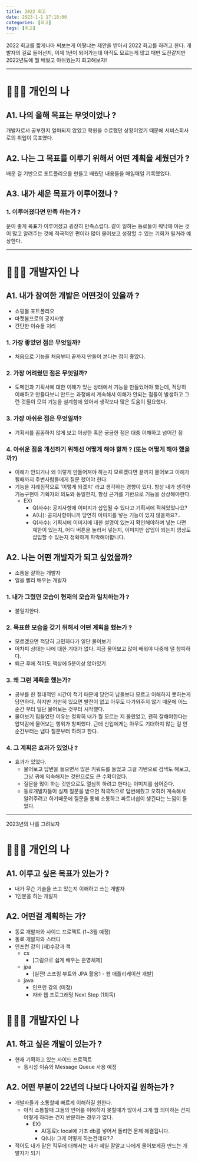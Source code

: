 ```yaml
---
title: 2022 회고
date: 2023-1-1 17:18:00
categories: [회고]
tags: [회고]
---
```


2022 회고를 짧게나마 써보는게 어떻냐는 제안을 받아서 2022 회고를 하려고 한다.
개발자의 길로 들어선지, 이제 1년이 되어가는데 아직도 모르는게 많고 매번 도전같지만 2022년도에 뭘 배웠고 아쉬웠는지 회고해보자!

---


#  🙋🏻‍♀️ 개인의 나  

## A1. 나의 올해 목표는 무엇이었나 ?
개발자로서 공부한지 얼마되지 않았고 학원을 수료했던 상황이었기 때문에 서비스회사로의 취업이 목표였다.

## A2. 나는 그 목표를 이루기 위해서 어떤 계획을 세웠던가 ?
배운 걸 기반으로 포트폴리오를 만들고 배웠던 내용들을 매일매일 기록했었다.

## A3. 내가 세운 목표가 이루어졌나 ?

### 1. 이루어졌다면 만족 하는가 ?
운이 좋게 목표가 이루어졌고 굉장히 만족스럽다. 같이 일하는 동료들이 워낙에 아는 것이 많고 알려주는 것에 적극적인 편이라 많이 물어보고 성장할 수 있는 기회가 될거라 예상한다.

---


# 👩🏻‍💻 개발자인 나

## A1. 내가 참여한 개발은 어떤것이 있을까 ?
- 쇼핑몰 포트폴리오
- 마켓봄프로의 공지사항
- 간단한 이슈들 처리

### 1. 가장 좋았던 점은 무엇일까?
- 처음으로 기능을 처음부터 끝까지 만들어 본다는 점이 좋았다.

### 2. 가장 어려웠던 점은 무엇일까?
- 도메인과 기획서에 대한 이해가 있는 상태에서 기능을 만들었어야 했는데, 적당히 이해하고 만들다보니 만드는 과정에서 계속해서 이해가 안되는 점들이 발생하고 그런 것들이 모여 기능을 설계함에 있어서 생각보다 많은 도움이 필요했다.

### 3. 가장 아쉬운 점은 무엇일까?
- 기획서를 꼼꼼하지 않게 보고 이상한 혹은 궁금한 점은 대충 이해하고 넘어간 점

### 4. 아쉬운 점을 개선하기 위해선 어떻게 해야 할까 ? (또는 어떻게 해야 했을까?)
- 이해가 안되거나 왜 이렇게 만들어져야 하는지 모르겠다면 끝까지 물어보고 이해가 될때까지 주변사람들에게 질문 했어야 한다.
- 기능을 지레짐작으로 '이렇게 되겠지' 라고 생각하는 경향이 있다. 항상 내가 생각한 기능구현이 기획자의 의도와 동일한지, 항상 근거를 기반으로 기능을 상상해야한다.
	- EX) 
		- Q(사수): 공지사항에 이미지가 삽입될 수 있다고 기획서에 적혀있었나요?
		- A(나): 공지사항이니까 당연히 이미지를 넣는 기능이 있지 않을까요?..
		- Q(사수): 기획서에 이미지에 대한 설명이 있는지 확인해야하며 넣는 다면 제한이 있는지, 어디 버튼을 눌러서 넣는지, 이미지만 삽입이 되는지 영상도 삽입할 수 있는지 정확하게 파악해야합니다.

## A2. 나는 어떤 개발자가 되고 싶었을까?
- 소통을 잘하는 개발자
- 일을 빨리 배우는 개발자

### 1. 내가 그렸던 모습이 현재의 모습과 일치하는가 ?
- 불일치한다.

### 2. 목표한 모습을 갖기 위해서 어떤 계획을 했는가 ?
- 모르겠으면 적당히 고민하다가 일단 물어보기
- 어차피 상대는 나에 대한 기대가 없다. 지금 물어보고 많이 배워야 나중에 덜 창피하다.
- 퇴근 후에 적어도 책상에 5분이상 앉아있기

### 3. 왜 그런 계획을 했는가?
- 공부를 한 절대적인 시간이 적기 때문에 당연히 남들보다 모르고 이해하지 못하는게 당연하다. 하지만 가만히 있으면 발전이 없고 아무도 다가와주지 않기 때문에 어느순간 부터 일단 물어보는 것부터 시작했다.
- 물어보기 힘들었던 이유는 정확히 내가 뭘 모르는 지 몰랐었고, 괜히 잘해야한다는 압박감에 물어보는 행위가 창피했다. 근데 신입에게는 아무도 기대하지 않는 걸 안 순간부터는 냅다 질문부터 하려고 한다.

### 4. 그 계획은 효과가 있었나 ?
- 효과가 있었다.
	- 물어보고 답변을 들으면서 많은 키워드를 들었고 그걸 기반으로 검색도 해보고, 그냥 귀에 익숙해지는 것만으로도 큰 수확이었다.
	- 질문을 많이 하는 것만으로도 열심히 하려고 한다는 이미지를 심어준다.
	- 동료개발자들이 실제 질문을 받으면 적극적으로 답변해줬고 오히려 계속해서 알려주려고 하기때문에 질문을 통해 소통하고 파트너쉽이 생긴다는 느낌이 들었다.

---

2023년의 나를 그려보자

# 🙋🏻‍♀️ 개인의 나

## A1. 이루고 싶은 목표가 있는가 ?
- 내가 무슨 기술을 쓰고 있는지 이해하고 쓰는 개발자
- 1인분을 하는 개발자

## A2. 어떤걸 계획하는 가?
- 동료 개발자와 사이드 프로젝트 (1~3월 예정)
- 동료 개발자와 스터디
- 인프런 강의 (재)수강과 책
	- cs 
		-  [그림으로 쉽게 배우는 운영체제]
	- jpa 
		- [실전! 스프링 부트와 JPA 활용1 - 웹 애플리케이션 개발]
	- java
		- 인프런 강의 (미정)
		- 자바 웹 프로그래밍 Next Step (1회독)

# 👩🏻‍💻 개발자인 나

## A1. 하고 싶은 개발이 있는가 ?
- 현재 기획하고 있는 사이드 프로젝트
	- 동시성 이슈와 Message Queue 사용 예정

## A2. 어떤 부분이 22년의 나보다 나아지길 원하는가 ?
- 개발자들과 소통할때 빠르게 이해하길 원한다.
	- 아직 소통할때 그들의 언어를 이해하지 못할때가 많아서 그게 뭘 의미하는 건지 어떻게 하라는 건지 반문하는 경우가 많다.
		- EX)
			- A(동료): local에 기초 db를 넣어서 돌리면 문제 해결됩니다.
			- Q(나): 그게 어떻게 하는건데요?.?
- 적어도 내가 맡은 직무에 대해서는 내가 제일 잘알고 나에게 물어보게끔 만드는 개발자가 되기
